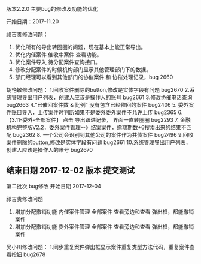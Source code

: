 版本2.2.0 主要bug的修改及功能的优化

开始日期：2017-11.20

祁吉贵修改问题：
1. 优化所有的导出转圈圈的问题，现在基本上能正常导出。
2. 优化内催案件 催收中案件 查看功能。
3. 优化案件导入 待分配案件查询接口。
4. 修改分配案件的时候机构部门显示其他管理部门下的数据。
5.  部门经理可以看到其他部门的协催案件 和 协催处理记录，bug 2660


胡艳敏修改问题：
1.回收案件删除的button,修改是实体字段有问题 bug2670
2.系统管理导出用户列表，创建人应该是操作人的账号 bug2661
3.修改协催电话查询 bug2663
4.“已催回案件数 & 比例” 没有包含已经催回的案件 bug2406
5. 委外案件账目导入，上传案件时判断如果不是委外委外案件不允许上传  bug2365
6. 【3.11-委外-全部案件】 点击 导出跟进记录， 界面一直转圈圈 bug2293
7. 金融机构完整版V2.2，委外案件管理--》结案案件，逾期期数+6搜索出来的结果不匹配 bug2362
8. 一个公司会识别到其他公司的案件作为共债案件 bug2496
9.回收案件删除的button,修改是实体字段有问题 bug2661
10.系统管理导出用户列表，创建人应该是操作人的账号 bug2670

结束日期 2017-12-02 版本 提交测试 
-------------------------------------------------------------------------------------------------------------------------------
第二批次 bug修改 开始日期  2017-12-04

祁吉贵修改问题
1. 增加分配撤销功能  内催案件管理 全部案件 查看旁边和查看  弹出框，都能撤销案件
2. 增加分配撤销功能  委外案件管理 全部案件 查看旁边和查看  弹出框，都能撤销案件


吴小川修改问题：
1.同步重复案件弹出框显示案件重复类型方法代码，重复案件查看按钮 bug2678

